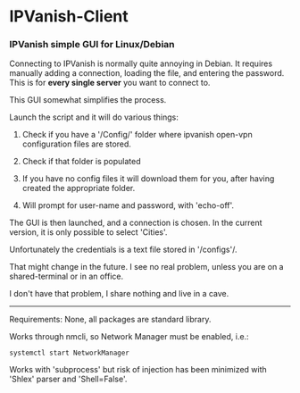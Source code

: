 # IPVanish-Client

### IPVanish simple GUI for Linux/Debian

Connecting to IPVanish is normally quite annoying in Debian. It requires manually adding a connection, loading the file, and entering the password. This is for **every single server** you want to connect to.

This GUI somewhat simplifies the process. 

Launch the script and it will do various things:

1) Check if you have a '/Config/' folder where ipvanish open-vpn configuration files are stored.

2) Check if that folder is populated

3) If you have no config files it will download them for you, after having created the appropriate folder.

4) Will prompt for user-name and password, with 'echo-off'.

The GUI is then launched, and a connection is chosen. In the current version, it is only possible to select 'Cities'.

Unfortunately the credentials is a text file stored in '/configs'/. 

That might change in the future. I see no real problem, unless you are on a shared-terminal or in an office. 

I don't have that problem, I share nothing and live in a cave.


----------------------------------------------------------------------------------------------------


Requirements: None, all packages are standard library.

Works through nmcli, so Network Manager must be enabled, i.e.:

```systemctl start NetworkManager```

Works with 'subprocess' but risk of injection has been minimized with 'Shlex' parser and 'Shell=False'.


